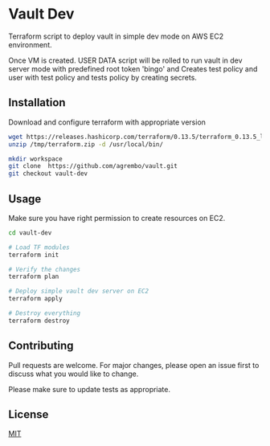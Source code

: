 # Vault Dev

Terraform script to deploy vault in simple dev mode on AWS EC2 environment.

Once VM is created. USER DATA script will be rolled to  run vault in dev server mode with predefined root token 'bingo' and 
Creates test policy and user with test policy and tests policy by creating secrets.

## Installation

Download and configure terraform with appropriate version 


```bash
wget https://releases.hashicorp.com/terraform/0.13.5/terraform_0.13.5_linux_amd64.zip  -O /tmp/terraform.zip
unzip /tmp/terraform.zip -d /usr/local/bin/

mkdir workspace
git clone  https://github.com/agrembo/vault.git
git checkout vault-dev
```

## Usage
Make sure you have right permission to create resources on EC2. 


```bash
cd vault-dev

# Load TF modules
terraform init

# Verify the changes
terraform plan

# Deploy simple vault dev server on EC2
terraform apply

# Destroy everything
terraform destroy

```




## Contributing
Pull requests are welcome. For major changes, please open an issue first to discuss what you would like to change.

Please make sure to update tests as appropriate.

## License
[MIT](https://choosealicense.com/licenses/mit/)

